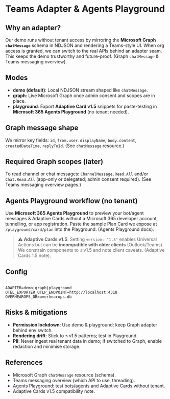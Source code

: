 # Teams Adapter & Agents Playground

## Why an adapter?
Our demo runs without tenant access by mirroring the **Microsoft Graph `chatMessage`** schema in NDJSON and rendering a Teams-style UI. When org access is granted, we can switch to the real APIs behind an adapter seam. This keeps the demo trustworthy and future-proof. (Graph `chatMessage` & Teams messaging overview). 

## Modes
- **demo (default)**: Local NDJSON stream shaped like `chatMessage`.  
- **graph**: Live Microsoft Graph once admin consent and scopes are in place.  
- **playground**: Export **Adaptive Card v1.5** snippets for paste-testing in **Microsoft 365 Agents Playground** (no tenant needed).

## Graph message shape
We mirror key fields: `id`, `from.user.displayName`, `body.content`, `createdDateTime`, `replyToId`. (See `chatMessage` resource.) 

## Required Graph scopes (later)
To read channel or chat messages: `ChannelMessage.Read.All` and/or `Chat.Read.All` (app-only or delegated; admin consent required). (See Teams messaging overview pages.) 

## Agents Playground workflow (no tenant)
Use **Microsoft 365 Agents Playground** to preview your bot/agent messages & Adaptive Cards without a Microsoft 365 developer account, tunnelling, or app registration. Paste the sample Plan Card we expose at `/playground/card/plan` into the Playground. (Agents Playground docs). 

> ⚠️ **Adaptive Cards v1.5**: Setting `version: "1.5"` enables Universal Actions but can be **incompatible with older clients** (Outlook/Teams). We constrain components to ≤ v1.5 and note client caveats. (Adaptive Cards 1.5 note). 

## Config
```

ADAPTER=demo|graph|playground
OTEL_EXPORTER_OTLP_ENDPOINT=http://localhost:4318
OVERHEAROPS_DB=overhearops.db

```

## Risks & mitigations
- **Permission lockdown**: Use demo & playground; keep Graph adapter behind env switch.  
- **Rendering drift**: Stick to ≤ v1.5 patterns; test in Playground.  
- **PII**: Never ingest real tenant data in demo; if switched to Graph, enable redaction and minimise storage.

## References
- Microsoft Graph `chatMessage` resource (schema).  
- Teams messaging overview (which API to use, threading).  
- Agents Playground: test bots/agents and Adaptive Cards without tenant.  
- Adaptive Cards v1.5 compatibility note.
